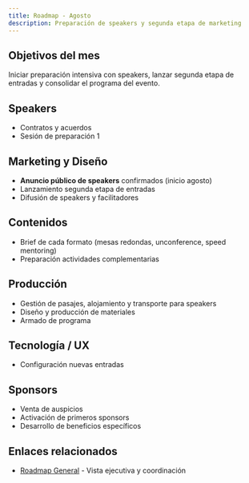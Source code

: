 ```yaml
---
title: Roadmap - Agosto
description: Preparación de speakers y segunda etapa de marketing
---
```


## Objetivos del mes
Iniciar preparación intensiva con speakers, lanzar segunda etapa de entradas y consolidar el programa del evento.

## Speakers
- Contratos y acuerdos
- Sesión de preparación 1

## Marketing y Diseño
- **Anuncio público de speakers** confirmados (inicio agosto)
- Lanzamiento segunda etapa de entradas
- Difusión de speakers y facilitadores

## Contenidos
- Brief de cada formato (mesas redondas, unconference, speed mentoring)
- Preparación actividades complementarias

## Producción
- Gestión de pasajes, alojamiento y transporte para speakers
- Diseño y producción de materiales
- Armado de programa

## Tecnología / UX
- Configuración nuevas entradas

## Sponsors
- Venta de auspicios
- Activación de primeros sponsors
- Desarrollo de beneficios específicos

## Enlaces relacionados
- [Roadmap General](/planificacion/roadmap) - Vista ejecutiva y coordinación